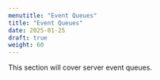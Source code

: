 ```yaml
---
menutitle: "Event Queues"
title: "Event Queues"
date: 2025-01-25
draft: true
weight: 60
---
```


This section will cover server event queues.
